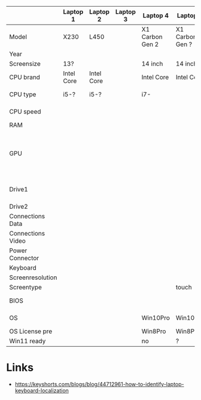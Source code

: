 |                   | Laptop 1   | Laptop 2   | Laptop 3 | Laptop 4        | Laptop 5        | Laptop 6   | Laptop 7                         | Laptop 8                                    | Laptop 9 | Laptop 10 |
|-------------------|------------|------------|----------|-----------------|-----------------|------------|----------------------------------|---------------------------------------------|----------|-----------|
| Model             | X230       | L450       |          | X1 Carbon Gen 2 | X1 Carbon Gen ? | T430s      | T430                             | T430s                                       |          |           |
| Year              |            |            |          |                 |                 |            |                                  |                                             |          |           |
| Screensize        | 13?        |            |          | 14 inch         | 14 inch         | 14 inch    | 14 inch                          | 14 inch                                     |          |           |
| CPU brand         | Intel Core | Intel Core |          | Intel Core      | Intel Core      | Intel Core | Intel Core                       | Intel Core                                  |          |           |
| CPU type          | i5-?       | i5-?       |          | i7-             |                 | i5-3320M   | i5-3230M                         | i7-3520M                                    |          |           |
| CPU speed         |            |            |          |                 |                 | 2.60GHz    | 2.60GHz x4                       | 2.90 2cores                                 |          |           |
| RAM               |            |            |          |                 |                 | 4GB        | 8GB                              | 16GB                                        |          |           |
| GPU               |            |            |          |                 |                 |            | Intel HD Graphics 4000 (IVB GT2) | - Intel HD Graphics 4000 - NVIDIA NVS 5200M |          |           |
| Drive1            |            |            |          |                 |                 |            | 240GB                            | 120GB INTENSO SSD                           |          |           |
| Drive2            |            |            |          |                 |                 |            |                                  |                                             |          |           |
| Connections Data  |            |            |          |                 |                 |            |                                  |                                             |          |           |
| Connections Video |            |            |          |                 |                 |            |                                  |                                             |          |           |
| Power Connector   |            |            |          |                 |                 | round      | round                            | round                                       |          |           |
| Keyboard          |            |            |          |                 |                 | Swiss      | German                           | German                                      |          |           |
| Screenresolution  |            |            |          |                 |                 |            |                                  | 1600x900                                    |          |           |
| Screentype        |            |            |          |                 | touch           |            |                                  |                                             |          |           |
| BIOS              |            |            |          |                 |                 | 2019-09-10 | 2019-08-07                       | 2019-09-10                                  |          |           |
| OS                |            |            |          | Win10Pro        | Win10Pro        | Win10Pro   | Ubuntu 23.10                     | Win10Pro                                    |          |           |
| OS License pre    |            |            |          | Win8Pro         | Win8Pro         | Win8Pro    | Win8Pro                          | Win8Pro                                     |          |           |
| Win11 ready       |            |            |          | no              | ?               | no         | no                               | no                                          |          |           |


# Links
- https://keyshorts.com/blogs/blog/44712961-how-to-identify-laptop-keyboard-localization
